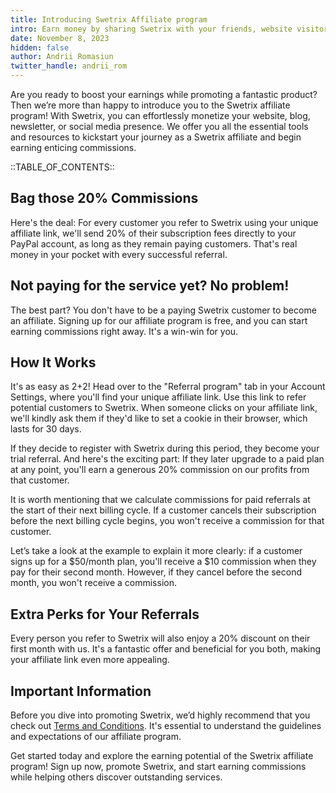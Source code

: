 ```yaml
---
title: Introducing Swetrix Affiliate program
intro: Earn money by sharing Swetrix with your friends, website visitors or followers!
date: November 8, 2023
hidden: false
author: Andrii Romasiun
twitter_handle: andrii_rom
---
```


Are you ready to boost your earnings while promoting a fantastic product? Then we’re more than happy to introduce you to the Swetrix affiliate program! With Swetrix, you can effortlessly monetize your website, blog, newsletter, or social media presence. We offer you all the essential tools and resources to kickstart your journey as a Swetrix affiliate and begin earning enticing commissions.

::TABLE_OF_CONTENTS::

## Bag those 20% Commissions

Here's the deal: For every customer you refer to Swetrix using your unique affiliate link, we'll send 20% of their subscription fees directly to your PayPal account, as long as they remain paying customers. That's real money in your pocket with every successful referral.

## Not paying for the service yet? No problem!

The best part? You don't have to be a paying Swetrix customer to become an affiliate. Signing up for our affiliate program is free, and you can start earning commissions right away. It's a win-win for you.

## How It Works

It's as easy as 2+2! Head over to the "Referral program" tab in your Account Settings, where you'll find your unique affiliate link. Use this link to refer potential customers to Swetrix. When someone clicks on your affiliate link, we'll kindly ask them if they'd like to set a cookie in their browser, which lasts for 30 days.

If they decide to register with Swetrix during this period, they become your trial referral. And here's the exciting part: If they later upgrade to a paid plan at any point, you'll earn a generous 20% commission on our profits from that customer.

It is worth mentioning that we calculate commissions for paid referrals at the start of their next billing cycle. If a customer cancels their subscription before the next billing cycle begins, you won't receive a commission for that customer.

Let’s take a look at the example to explain it more clearly:
if a customer signs up for a $50/month plan, you'll receive a $10 commission when they pay for their second month. However, if they cancel before the second month, you won't receive a commission.

## Extra Perks for Your Referrals

Every person you refer to Swetrix will also enjoy a 20% discount on their first month with us. It's a fantastic offer and beneficial for you both, making your affiliate link even more appealing.

## Important Information

Before you dive into promoting Swetrix, we’d highly recommend that you check out [Terms and Conditions](https://docs.swetrix.com/affiliate/terms). It's essential to understand the guidelines and expectations of our affiliate program.

Get started today and explore the earning potential of the Swetrix affiliate program! Sign up now, promote Swetrix, and start earning commissions while helping others discover outstanding services.
